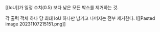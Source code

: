 [[IoU]]가 일정 수치(0.5) 보다 낮은 모든 박스를 제거하는 것.

각 출력 객체 하나 당 최대 IoU 하나만 남기고 나머지는 전부 제거한다.
![[Pasted image 20231107215151.png]]